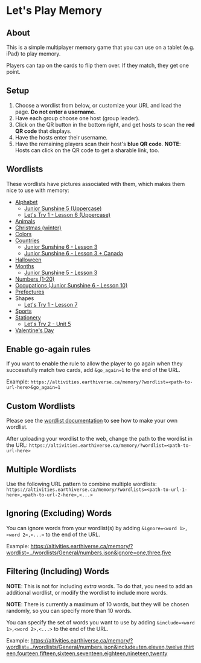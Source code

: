 # Let's Play Memory

## About

This is a simple multiplayer memory game that you can use on a tablet (e.g. iPad) to play memory.

Players can tap on the cards to flip them over. If they match, they get one point.

## Setup

1. Choose a wordlist from below, or customize your URL and load the page. **Do not enter a username.**
2. Have each group choose one host (group leader).
3. Click on the QR button in the bottom right, and get hosts to scan the **red QR code** that displays.
4. Have the hosts enter their username.
5. Have the remaining players scan their host's **blue QR code**. **NOTE**: Hosts can click on the QR code to get a sharable link, too.

## Wordlists

These wordlists have pictures associated with them, which makes them nice to use with memory:

* [Alphabet](https://altivities.earthiverse.ca/memory/?wordlist=../wordlists/General/alphabet.json)
  * [Junior Sunshine 5 (Uppercase)](https://altivities.earthiverse.ca/memory/?wordlist=../wordlists/JuniorSunshine5/lesson1_cards.json)
  * [Let's Try 1 - Lesson 6 (Uppercase)](https://altivities.earthiverse.ca/memory/?wordlist=../wordlists/LetsTry1/unit6_cards.json)
* [Animals](https://altivities.earthiverse.ca/memory/?wordlist=../wordlists/General/animals.json)
* [Christmas (winter)](https://altivities.earthiverse.ca/memory/?wordlist=../wordlists/General/winter.json)
* [Colors](https://altivities.earthiverse.ca/memory/?wordlist=../wordlists/General/colors.json)
* [Countries](https://altivities.earthiverse.ca/memory/?wordlist=../wordlists/General/countries.json)
  * [Junior Sunshine 6 - Lesson 3](https://altivities.earthiverse.ca/memory/?wordlist=../wordlists/JuniorSunshine6/lesson3.json)
  * [Junior Sunshine 6 - Lesson 3 + Canada](https://altivities.earthiverse.ca/memory/?wordlist=../wordlists/General/countries.json&include=the%20U.S.A.,Brazil,Japan,South%20Korea,China,India,the%20U.K.,France,Germany,Italy,Switzerland,Australia,Egypt,Kenya,Canada)
* [Halloween](https://altivities.earthiverse.ca/memory/?wordlist=../wordlists/General/halloween.json)
* [Months](https://altivities.earthiverse.ca/memory/?wordlist=../wordlists/General/months.json)
  * [Junior Sunshine 5 - Lesson 3](https://altivities.earthiverse.ca/memory/?wordlist=../wordlists/JuniorSunshine5/lesson3_cards.json)
* [Numbers (1-20)](https://altivities.earthiverse.ca/memory/?wordlist=../wordlists/General/numbers.json)
* [Occupations (Junior Sunshine 6 - Lesson 10)](https://altivities.earthiverse.ca/memory/?wordlist=../wordlists/JuniorSunshine6/lesson10.json)
* [Prefectures](https://altivities.earthiverse.ca/memory/?wordlist=../wordlists/Hepburn/prefectures.json)
* Shapes
  * [Let's Try 1 - Lesson 7](https://altivities.earthiverse.ca/memory/?wordlist=../wordlists/LetsTry1/unit7_cards.json)
* [Sports](https://altivities.earthiverse.ca/memory/?wordlist=../wordlists/General/sports.json)
* [Stationery](https://altivities.earthiverse.ca/memory/?wordlist=../wordlists/General/stationery.json)
  * [Let's Try 2 - Unit 5](https://altivities.earthiverse.ca/memory/?wordlist=../wordlists/LetsTry2/unit5_cards.json)
* [Valentine's Day](https://altivities.earthiverse.ca/memory/?wordlist=../wordlists/General/valentines.json)

## Enable go-again rules

If you want to enable the rule to allow the player to go again when they successfully match two cards, add `&go_again=1` to the end of the URL.

Example: `https://altivities.earthiverse.ca/memory/?wordlist=<path-to-url-here>&go_again=1`

## Custom Wordlists

Please see the [wordlist documentation](../wordlists/) to see how to make your own wordlist.

After uploading your wordlist to the web, change the path to the wordlist in the URL: `https://altivities.earthiverse.ca/memory/?wordlist=<path-to-url-here>`

## Multiple Wordlists

Use the following URL pattern to combine multiple wordlists:
`https://altivities.earthiverse.ca/memory/?wordlists=<path-to-url-1-here>,<path-to-url-2-here>,<...>`

## Ignoring (Excluding) Words

You can ignore words from your wordlist(s) by adding `&ignore=<word 1>,<word 2>,<...>` to the end of the URL.

Example: <https://altivities.earthiverse.ca/memory/?wordlist=../wordlists/General/numbers.json&ignore=one,three,five>

## Filtering (Including) Words

**NOTE**: This is not for including *extra* words. To do that, you need to add an additional wordlist, or modify the wordlist to include more words.

**NOTE**: There is currently a maximum of 10 words, but they will be chosen randomly, so you can specify more than 10 words.

You can specify the set of words you want to use by adding `&include=<word 1>,<word 2>,<...>` to the end of the URL.

Example: <https://altivities.earthiverse.ca/memory/?wordlist=../wordlists/General/numbers.json&include=ten,eleven,twelve,thirteen,fourteen,fifteen,sixteen,seventeen,eighteen,nineteen,twenty>
